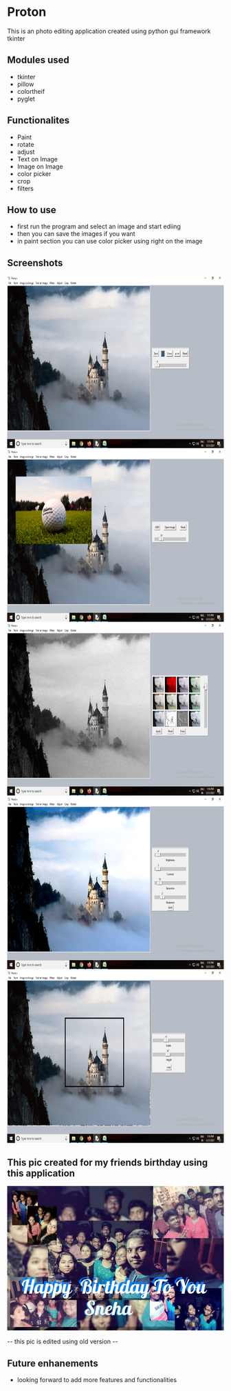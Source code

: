 # Proton


This is an photo editing application created using python gui framework tkinter 

## Modules used

- tkinter
- pillow
- colortheif
- pyglet

## Functionalites

- Paint
- rotate
- adjust
- Text on Image
- Image on Image
- color picker
- crop
- filters

## How to use

- first run the program and select an image and start ediing
- then you can save the images if you want
- in paint section you can use color picker using right on the image

## Screenshots

<img src="screenshos/Screenshot (168).png" width="800px" height="400px">
<img src="screenshos/Screenshot (169).png" width="800px" height="400px">
<img src="screenshos/Screenshot (170).png" width="800px" height="400px">
<img src="screenshos/Screenshot (171).png" width="800px" height="400px">
<img src="screenshos/Screenshot (172).png" width="800px" height="400px">

## This pic created for my friends birthday using this application

<img src="screenshos/IMG-20200831-WA0004.jpg" >
 
 -- this pic is edited using old version --
 
 ## Future enhanements 
 
 - looking forward to add more features and functionalities



